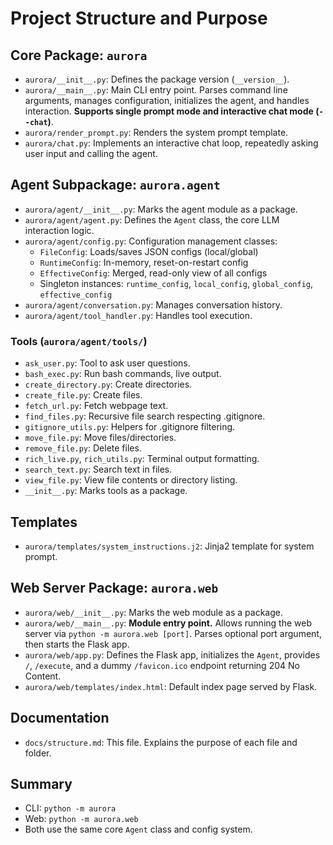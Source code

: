 # Project Structure and Purpose

## Core Package: `aurora`
- `aurora/__init__.py`: Defines the package version (`__version__`).
- `aurora/__main__.py`: Main CLI entry point. Parses command line arguments, manages configuration, initializes the agent, and handles interaction. **Supports single prompt mode and interactive chat mode (`--chat`)**.
- `aurora/render_prompt.py`: Renders the system prompt template.
- `aurora/chat.py`: Implements an interactive chat loop, repeatedly asking user input and calling the agent.

## Agent Subpackage: `aurora.agent`
- `aurora/agent/__init__.py`: Marks the agent module as a package.
- `aurora/agent/agent.py`: Defines the `Agent` class, the core LLM interaction logic.
- `aurora/agent/config.py`: Configuration management classes:
  - `FileConfig`: Loads/saves JSON configs (local/global)
  - `RuntimeConfig`: In-memory, reset-on-restart config
  - `EffectiveConfig`: Merged, read-only view of all configs
  - Singleton instances: `runtime_config`, `local_config`, `global_config`, `effective_config`
- `aurora/agent/conversation.py`: Manages conversation history.
- `aurora/agent/tool_handler.py`: Handles tool execution.

### Tools (`aurora/agent/tools/`)
- `ask_user.py`: Tool to ask user questions.
- `bash_exec.py`: Run bash commands, live output.
- `create_directory.py`: Create directories.
- `create_file.py`: Create files.
- `fetch_url.py`: Fetch webpage text.
- `find_files.py`: Recursive file search respecting .gitignore.
- `gitignore_utils.py`: Helpers for .gitignore filtering.
- `move_file.py`: Move files/directories.
- `remove_file.py`: Delete files.
- `rich_live.py`, `rich_utils.py`: Terminal output formatting.
- `search_text.py`: Search text in files.
- `view_file.py`: View file contents or directory listing.
- `__init__.py`: Marks tools as a package.

## Templates
- `aurora/templates/system_instructions.j2`: Jinja2 template for system prompt.

## Web Server Package: `aurora.web`
- `aurora/web/__init__.py`: Marks the web module as a package.
- `aurora/web/__main__.py`: **Module entry point.** Allows running the web server via `python -m aurora.web [port]`. Parses optional port argument, then starts the Flask app.
- `aurora/web/app.py`: Defines the Flask app, initializes the `Agent`, provides `/`, `/execute`, and a dummy `/favicon.ico` endpoint returning 204 No Content.
- `aurora/web/templates/index.html`: Default index page served by Flask.

## Documentation
- `docs/structure.md`: This file. Explains the purpose of each file and folder.

## Summary
- CLI: `python -m aurora`
- Web: `python -m aurora.web`
- Both use the same core `Agent` class and config system.
